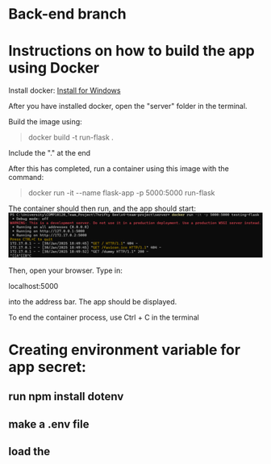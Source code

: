# Back-end branch

# Instructions on how to build the app using Docker
Install docker:
[Install for Windows](https://docs.docker.com/desktop/setup/install/windows-install/)

After you have installed docker, open the "server" folder in the terminal.

Build the image using:

> docker build -t run-flask .

Include the "." at the end

After this has completed, run a container using this image with the command:

> docker run -it --name flask-app -p 5000:5000 run-flask

The container should then run, and the app should start:
![Image showing container running in terminal](image.png)

Then, open your browser. Type in:

localhost:5000

into the address bar. The app should be displayed.

To end the container process, use Ctrl + C in the terminal

# Creating environment variable for app secret:
## run npm install dotenv
## make a .env file
## load the